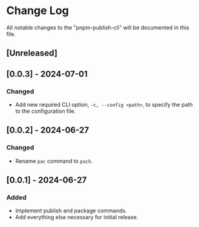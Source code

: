 # Change Log

All notable changes to the "pnpm-publish-cli" will be documented in this file.

## [Unreleased]

## [0.0.3] - 2024-07-01

### Changed

- Add new required CLI option, `-c, --config <path>`, to specify the path to the configuration file.

## [0.0.2] - 2024-06-27

### Changed

- Rename `pac` command to `pack`.

## [0.0.1] - 2024-06-27

### Added

- Implement publish and package commands.
- Add everything else necessary for initial release.

<!--
See: https://common-changelog.org/

## [0.0.1] - 2023-01-01

### Changed

### Added

### Removed

### Fixed
-->
